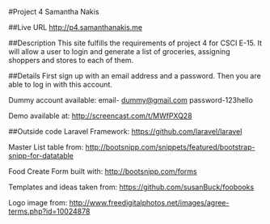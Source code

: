 #Project 4 Samantha Nakis

##Live URL
<http://p4.samanthanakis.me>

##Description
This site fulfills the requirements of project 4 for CSCI E-15. It will allow a user to login and generate a list of groceries, assigning shoppers and stores to each of them.

##Details
First sign up with an email address and a password. Then you are able to log in with this account.

Dummy account available: email- dummy@gmail.com password-123hello

Demo available at: http://screencast.com/t/MWfPXQ28

##Outside code
Laravel Framework: https://github.com/laravel/laravel

Master List table from: http://bootsnipp.com/snippets/featured/bootstrap-snipp-for-datatable

Food Create Form built with: http://bootsnipp.com/forms

Templates and ideas taken from: https://github.com/susanBuck/foobooks

Logo image from: http://www.freedigitalphotos.net/images/agree-terms.php?id=10024878